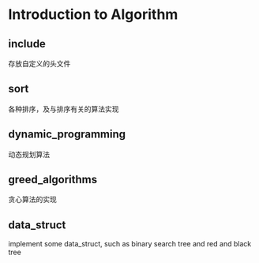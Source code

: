 Introduction to Algorithm
===================================

include
---------
存放自定义的头文件

sort
-------------
各种排序，及与排序有关的算法实现

dynamic_programming
-------------------
动态规划算法

greed_algorithms
-----------------
贪心算法的实现

data_struct
------------------
implement some data_struct, such as binary search tree and red and black tree
